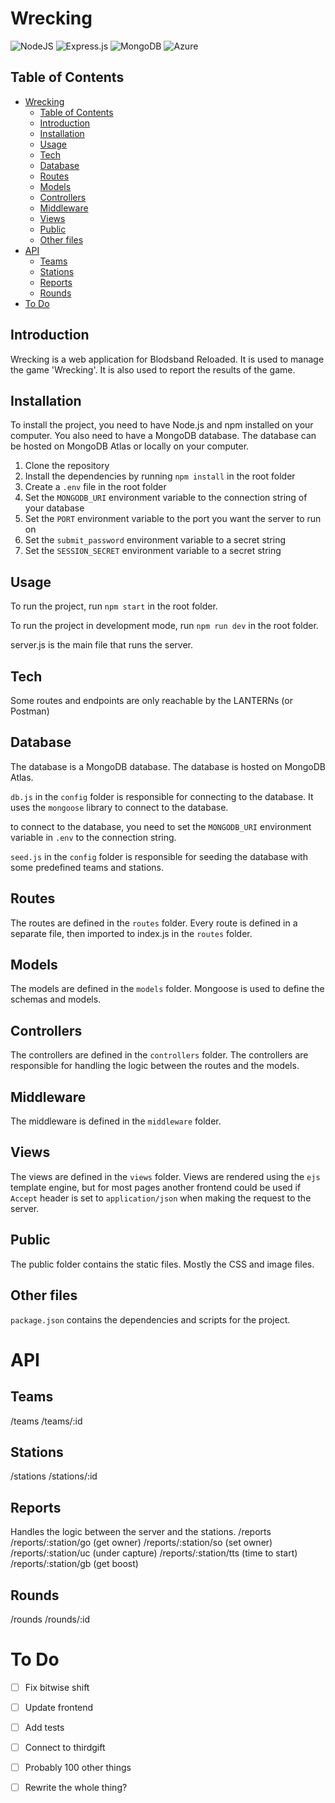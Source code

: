 # Wrecking

![NodeJS](https://img.shields.io/badge/node.js-6DA55F?style=for-the-badge&logo=node.js&logoColor=white)
![Express.js](https://img.shields.io/badge/express.js-%23404d59.svg?style=for-the-badge&logo=express&logoColor=%2361DAFB)
![MongoDB](https://img.shields.io/badge/MongoDB-%234ea94b.svg?style=for-the-badge&logo=mongodb&logoColor=white)
![Azure](https://img.shields.io/badge/azure-%230072C6.svg?style=for-the-badge&logo=microsoftazure&logoColor=white)

## Table of Contents
- [Wrecking](#wrecking)
  - [Table of Contents](#table-of-contents)
  - [Introduction](#introduction)
  - [Installation](#installation)
  - [Usage](#usage)
  - [Tech](#tech)
  - [Database](#database)
  - [Routes](#routes)
  - [Models](#models)
  - [Controllers](#controllers)
  - [Middleware](#middleware)
  - [Views](#views)
  - [Public](#public)
  - [Other files](#other-files)
- [API](#api)
  - [Teams](#teams)
  - [Stations](#stations)
  - [Reports](#reports)
  - [Rounds](#rounds)
- [To Do](#to-do)

## Introduction
Wrecking is a web application for Blodsband Reloaded. It is used to manage the game 'Wrecking'. It is also used to report the results of the game.

## Installation
To install the project, you need to have Node.js and npm installed on your computer. You also need to have a MongoDB database. The database can be hosted on MongoDB Atlas or locally on your computer.


1. Clone the repository
2. Install the dependencies by running `npm install` in the root folder
3. Create a `.env` file in the root folder
4. Set the `MONGODB_URI` environment variable to the connection string of your database
5. Set the `PORT` environment variable to the port you want the server to run on
6. Set the `submit_password` environment variable to a secret string
7. Set the `SESSION_SECRET` environment variable to a secret string


## Usage

To run the project, run `npm start` in the root folder.

To run the project in development mode, run `npm run dev` in the root folder.

server.js is the main file that runs the server. 

## Tech
Some routes and endpoints are only reachable by the LANTERNs (or Postman)


## Database

The database is a MongoDB database. The database is hosted on MongoDB Atlas. 

 `db.js` in the `config` folder is responsible for connecting to the database. It uses the `mongoose` library to connect to the database. 

 to connect to the database, you need to set the `MONGODB_URI` environment variable in `.env` to the connection string.

 `seed.js` in the `config` folder is responsible for seeding the database with some predefined teams and stations. 

## Routes

The routes are defined in the `routes` folder. 
Every route is defined in a separate file, then imported to index.js in the `routes` folder.

## Models

The models are defined in the `models` folder. 
Mongoose is used to define the schemas and models.

## Controllers

The controllers are defined in the `controllers` folder.
The controllers are responsible for handling the logic between the routes and the models.

## Middleware

The middleware is defined in the `middleware` folder.

## Views

The views are defined in the `views` folder.
Views are rendered using the `ejs` template engine, but for most pages another frontend could be used if `Accept` header is set to `application/json` when making the request to the server.

## Public

The public folder contains the static files.
Mostly the CSS and image files.

## Other files

`package.json` contains the dependencies and scripts for the project.


# API

## Teams
/teams
/teams/:id

## Stations
/stations
/stations/:id

## Reports
Handles the logic between the server and the stations.
/reports
/reports/:station/go (get owner)
/reports/:station/so (set owner)
/reports/:station/uc (under capture)
/reports/:station/tts (time to start)
/reports/:station/gb (get boost)

## Rounds
/rounds
/rounds/:id


# To Do

- [ ] Fix bitwise shift
- [ ] Update frontend
- [ ] Add  tests
- [ ] Connect to thirdgift
- [ ] Probably 100 other things
- [ ] Rewrite the whole thing?




